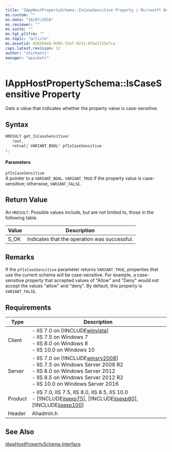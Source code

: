 ```yaml
---
title: "IAppHostPropertySchema::IsCaseSensitive Property | Microsoft Docs"
ms.custom: ""
ms.date: "10/07/2016"
ms.reviewer: ""
ms.suite: ""
ms.tgt_pltfrm: ""
ms.topic: "article"
ms.assetid: 8265b9e8-9d05-f2e7-0211-0fbe1725e7ca
caps.latest.revision: 12
author: "shirhatti"
manager: "wpickett"
---
```

# IAppHostPropertySchema::IsCaseSensitive Property
Gets a value that indicates whether the property value is case-sensitive.  
  
## Syntax  
  
```cpp  
HRESULT get_IsCaseSensitive(  
   [out,  
   retval] VARIANT_BOOL* pfIsCaseSensitive  
);  
```  
  
#### Parameters  
 `pfIsCaseSensitive`  
 A pointer to a `VARIANT_BOOL`. `VARIANT_TRUE` if the property value is case-sensitive; otherwise, `VARIANT_FALSE`.  
  
## Return Value  
 An `HRESULT`. Possible values include, but are not limited to, those in the following table.  
  
|Value|Description|  
|-----------|-----------------|  
|S_OK|Indicates that the operation was successful.|  
  
## Remarks  
 If the `pfIsCaseSensitive` parameter returns `VARIANT_TRUE`, properties that use the current schema will be case-sensitive. For example, a case-sensitive property that accepted values of "Allow" and "Deny" would not accept the values "allow" and "deny". By default, this property is `VARIANT_FALSE`.  
  
## Requirements  
  
|Type|Description|  
|----------|-----------------|  
|Client|-   IIS 7.0 on [!INCLUDE[winvista](../../wmi-provider/includes/winvista-md.md)]<br />-   IIS 7.5 on Windows 7<br />-   IIS 8.0 on Windows 8<br />-   IIS 10.0 on Windows 10|  
|Server|-   IIS 7.0 on [!INCLUDE[winsrv2008](../../wmi-provider/includes/winsrv2008-md.md)]<br />-   IIS 7.5 on Windows Server 2008 R2<br />-   IIS 8.0 on Windows Server 2012<br />-   IIS 8.5 on Windows Server 2012 R2<br />-   IIS 10.0 on Windows Server 2016|  
|Product|-   IIS 7.0, IIS 7.5, IIS 8.0, IIS 8.5, IIS 10.0<br />-   [!INCLUDE[iisexp75](../../web-development-reference/native-code-api-reference/includes/iisexp75-md.md)], [!INCLUDE[iisexp80](../../web-development-reference/native-code-api-reference/includes/iisexp80-md.md)], [!INCLUDE[iisexp100](../../web-development-reference/native-code-api-reference/includes/iisexp100-md.md)]|  
|Header|Ahadmin.h|  
  
## See Also  
 [IAppHostPropertySchema Interface](../../web-development-reference\webdev-native-api-reference/iapphostpropertyschema-interface.md)